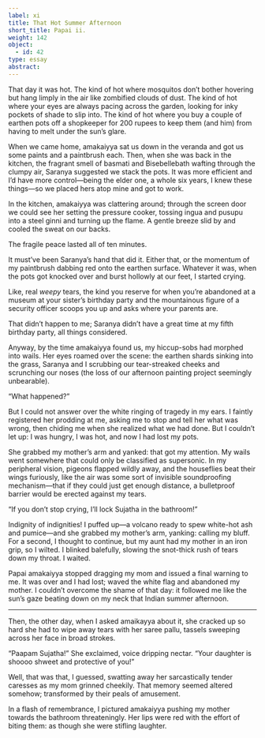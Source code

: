 ```yaml
---
label: xi
title: That Hot Summer Afternoon
short_title: Papai ii.
weight: 142
object:
  - id: 42
type: essay
abstract:
---
```


That day it was hot. The kind of hot where mosquitos don’t bother hovering but hang limply in the air like zombified clouds of dust. The kind of hot where your eyes are always pacing across the garden, looking for inky pockets of shade to slip into. The kind of hot where you buy a couple of earthen pots off a shopkeeper for 200 rupees to keep them (and him) from having to melt under the sun’s glare.

When we came home, amakaiyya sat us down in the veranda and got us some paints and a paintbrush each. Then, when she was back in the kitchen, the fragrant smell of basmati and Bisebellebath wafting through the clumpy air, Saranya suggested we stack the pots. It was more efficient and I’d have more control—being the elder one, a whole six years, I knew these things—so we placed hers atop mine and got to work.

In the kitchen, amakaiyya was clattering around; through the screen door we could see her setting the pressure cooker, tossing ingua and pusupu into a steel ginni and turning up the flame. A gentle breeze slid by and cooled the sweat on our backs.

The fragile peace lasted all of ten minutes.

It must’ve been Saranya’s hand that did it. Either that, or the momentum of my paintbrush dabbing red onto the earthen surface. Whatever it was, when the pots got knocked over and burst hollowly at our feet, I started crying.

Like, real *weepy* tears, the kind you reserve for when you’re abandoned at a museum at your sister’s birthday party and the mountainous figure of a security officer scoops you up and asks where your parents are.

That didn’t happen to me; Saranya didn’t have a great time at my fifth birthday party, all things considered.

Anyway, by the time amakaiyya found us, my hiccup-sobs had morphed into wails. Her eyes roamed over the scene: the earthen shards sinking into the grass, Saranya and I scrubbing our tear-streaked cheeks and scrunching our noses (the loss of our afternoon painting project seemingly unbearable).

“What happened?”

But I could not answer over the white ringing of tragedy in my ears. I faintly registered her prodding at me, asking me to stop and tell her what was wrong, then chiding me when she realized what we had done. But I couldn’t let up: I was hungry, I was hot, and now I had lost my pots.

She grabbed my mother’s arm and yanked: that got my attention. My wails went somewhere that could only be classified as supersonic. In my peripheral vision, pigeons flapped wildly away, and the houseflies beat their wings furiously, like the air was some sort of invisible soundproofing mechanism—that if they could just get enough distance, a bulletproof barrier would be erected against my tears.

“If you don’t stop crying, I’ll lock Sujatha in the bathroom!”

Indignity of indignities! I puffed up—a volcano ready to spew white-hot ash and pumice—and she grabbed my mother’s arm, yanking: calling my bluff. For a second, I thought to continue, but my aunt had my mother in an iron grip, so I wilted. I blinked balefully, slowing the snot-thick rush of tears down my throat. I waited.

Papai amakaiyya stopped dragging my mom and issued a final warning to me. It was over and I had lost; waved the white flag and abandoned my mother. I couldn’t overcome the shame of that day: it followed me like the sun’s gaze beating down on my neck that Indian summer afternoon.

***

Then, the other day, when I asked amaikayya about it, she cracked up so hard she had to wipe away tears with her saree pallu, tassels sweeping across her face in broad strokes.

“Paapam Sujatha!” She exclaimed, voice dripping nectar. “Your daughter is shoooo shweet and protective of you!”

Well, that was that, I guessed, swatting away her sarcastically tender caresses as my mom grinned cheekily. That memory seemed altered somehow; transformed by their peals of amusement.

In a flash of remembrance, I pictured amakaiyya pushing my mother towards the bathroom threateningly. Her lips were red with the effort of biting them: as though she were stifling laughter.
